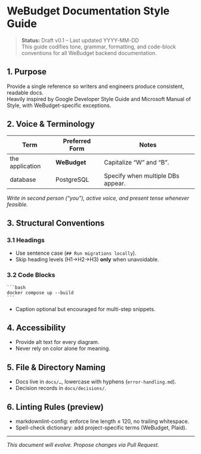 # WeBudget Documentation Style Guide

> **Status:** Draft v0.1 – Last updated YYYY-MM-DD  
> This guide codifies tone, grammar, formatting, and code-block conventions for all WeBudget backend documentation.

## 1. Purpose
Provide a single reference so writers and engineers produce consistent, readable docs. \
Heavily inspired by Google Developer Style Guide and Microsoft Manual of Style, with WeBudget-specific exceptions.

## 2. Voice & Terminology
| Term | Preferred Form | Notes |
|------|----------------|-------|
| the application | **WeBudget** | Capitalize “W” and “B”. |
| database | PostgreSQL | Specify when multiple DBs appear. |
<!-- Add more as needed -->

*Write in second person (“you”), active voice, and present tense whenever feasible.*

## 3. Structural Conventions
### 3.1 Headings
* Use sentence case (`## Run migrations locally`).
* Skip heading levels (H1→H2→H3) **only** when unavoidable.

### 3.2 Code Blocks
<pre><code>```bash
docker compose up --build
```</code></pre>

* Caption optional but encouraged for multi-step snippets.

## 4. Accessibility
* Provide alt text for every diagram.
* Never rely on color alone for meaning.

## 5. File & Directory Naming
* Docs live in `docs/…`, lowercase with hyphens (`error-handling.md`).
* Decision records in `docs/decisions/`.

## 6. Linting Rules (preview)
* markdownlint-config: enforce line length ≤ 120, no trailing whitespace.
* Spell-check dictionary: add project-specific terms (WeBudget, Plaid).

---

*This document will evolve. Propose changes via Pull Request.*